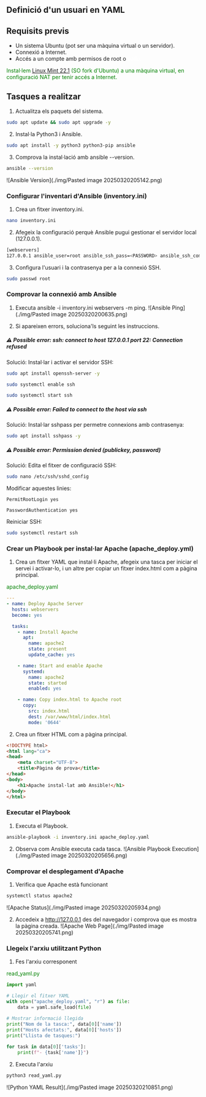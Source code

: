 ## Definició d'un usuari en YAML

## Requisits previs

- Un sistema Ubuntu (pot ser una màquina virtual o un servidor).
- Connexió a Internet.
- Accés a un compte amb permisos de root o <font color="#ffffff">sudo.</font>

<font color="green">Instal·lem [Linux Mint 22.1](https://linuxmint.com/) (SO fork d'Ubuntu) a una màquina virtual, en configuració NAT per tenir accés a Internet.</font>

## Tasques a realitzar

1. Actualitza els paquets del sistema.
```bash
sudo apt update && sudo apt upgrade -y
```

2. Instal·la Python3 i Ansible.
```bash
sudo apt install -y python3 python3-pip ansible
```

3. Comprova la instal·lació amb ansible --version.
```bash
ansible --version
```

![Ansible Version](./img/Pasted image 20250320205142.png)

### Configurar l'inventari d'Ansible (inventory.ini)

1. Crea un fitxer inventory.ini.
```bash
nano inventory.ini
```

2. Afegeix la configuració perquè Ansible pugui gestionar el servidor local (127.0.0.1).
```bash
[webservers]
127.0.0.1 ansible_user=root ansible_ssh_pass=<PASSWORD> ansible_ssh_common_args='-o StrictHostKeyChecking=no'
```

3. Configura l'usuari i la contrasenya per a la connexió SSH.
```bash
sudo passwd root
```

### Comprovar la connexió amb Ansible

1. Executa ansible -i inventory.ini webservers -m ping.
![Ansible Ping](./img/Pasted image 20250320200635.png)

2. Si apareixen errors, soluciona'ls seguint les instruccions.

##### ⚠ Possible error: ssh: connect to host 127.0.0.1 port 22: Connection refused

Solució: Instal·lar i activar el servidor SSH:
```bash
sudo apt install openssh-server -y
```

```bash
sudo systemctl enable ssh
```

```bash
sudo systemctl start ssh
```

##### ⚠ Possible error: Failed to connect to the host via ssh

Solució: Instal·lar sshpass per permetre connexions amb contrasenya:
```bash
sudo apt install sshpass -y
```

##### ⚠ Possible error: Permission denied (publickey, password)

Solució: Edita el fitxer de configuració SSH:
```bash
sudo nano /etc/ssh/sshd_config
```

Modificar aquestes linies:
```sshd_config
PermitRootLogin yes

PasswordAuthentication yes
```

Reiniciar SSH:
```bash
sudo systemctl restart ssh
```


### Crear un Playbook per instal·lar Apache (apache_deploy.yml)

1. Crea un fitxer YAML que instal·li Apache, afegeix una tasca per iniciar el servei i activar-lo, i un altre per copiar un fitxer index.html com a pàgina principal.

<font color="green">apache_deploy.yaml</font>
```yaml
---
- name: Deploy Apache Server
  hosts: webservers
  become: yes 

  tasks:
    - name: Install Apache
      apt:
        name: apache2
        state: present
        update_cache: yes

    - name: Start and enable Apache
      systemd:
        name: apache2
        state: started
        enabled: yes

    - name: Copy index.html to Apache root
      copy:
        src: index.html
        dest: /var/www/html/index.html
        mode: '0644'

```

2. Crea un fitxer HTML com a pàgina principal.
```html
<!DOCTYPE html>
<html lang="ca">
<head>
    <meta charset="UTF-8">
    <title>Pàgina de prova</title>
</head>
<body>
    <h1>Apache instal·lat amb Ansible!</h1>
</body>
</html>
```

### Executar el Playbook

1. Executa el Playbook.
```bash
ansible-playbook -i inventory.ini apache_deploy.yaml
```

2. Observa com Ansible executa cada tasca.
![Ansible Playbook Execution](./img/Pasted image 20250320205656.png)

### Comprovar el desplegament d'Apache

1. Verifica que Apache està funcionant
```bash
systemctl status apache2
```
![Apache Status](./img/Pasted image 20250320205934.png)

2. Accedeix a http://127.0.0.1 des del navegador i comprova que es mostra la pàgina creada.
![Apache Web Page](./img/Pasted image 20250320205741.png)

### Llegeix l'arxiu utilitzant Python

1. Fes l'arxiu corresponent 

<font color="green">read_yaml.py</font>
```python
import yaml

# Llegir el fitxer YAML
with open("apache_deploy.yaml", "r") as file:
    data = yaml.safe_load(file)
    
# Mostrar informació llegida
print("Nom de la tasca:", data[0]['name'])
print("Hosts afectats:", data[0]['hosts'])
print("Llista de tasques:") 

for task in data[0]['tasks']:
    print(f"- {task['name']}")
```

2. Executa l'arxiu

```bash
python3 read_yaml.py
```

![Python YAML Result](./img/Pasted image 20250320210851.png)
